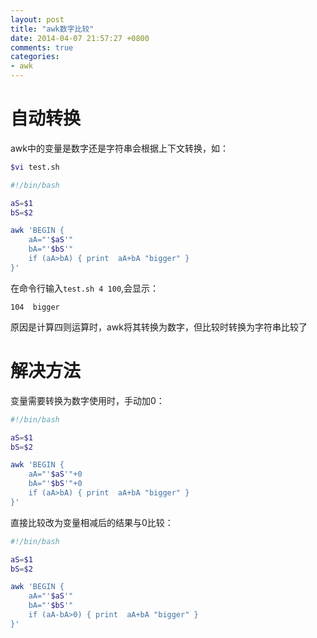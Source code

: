 ```yaml
---
layout: post
title: "awk数字比较"
date: 2014-04-07 21:57:27 +0800
comments: true
categories: 
- awk
---
```

# 自动转换
awk中的变量是数字还是字符串会根据上下文转换，如：
```sh linenos:true
$vi test.sh 

#!/bin/bash

aS=$1
bS=$2

awk 'BEGIN {
    aA="'$aS'"
    bA="'$bS'"
    if (aA>bA) { print  aA+bA "bigger" }
}' 
```

在命令行输入```test.sh 4 100```,会显示：

    104  bigger

原因是计算四则运算时，awk将其转换为数字，但比较时转换为字符串比较了


# 解决方法

变量需要转换为数字使用时，手动加0：

```sh linenos:true
#!/bin/bash

aS=$1
bS=$2

awk 'BEGIN {
    aA="'$aS'"+0
    bA="'$bS'"+0
    if (aA>bA) { print  aA+bA "bigger" }
}' 
```

直接比较改为变量相减后的结果与0比较：

```sh linenos:true
#!/bin/bash

aS=$1
bS=$2

awk 'BEGIN {
    aA="'$aS'"
    bA="'$bS'"
    if (aA-bA>0) { print  aA+bA "bigger" }
}'
```
